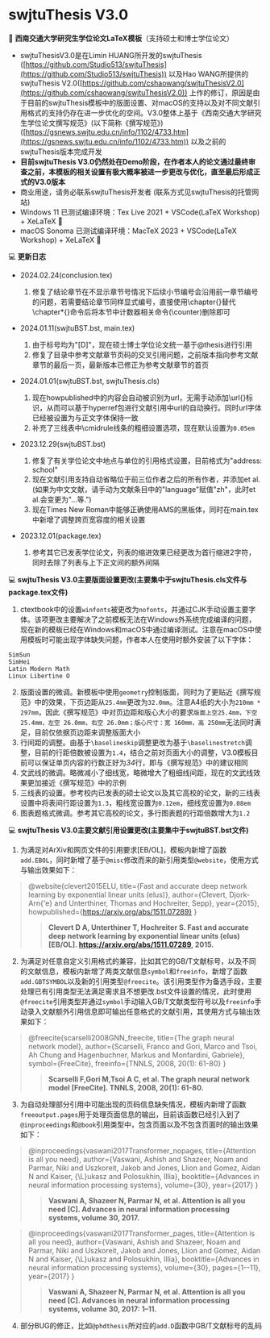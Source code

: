 # swjtuThesis V3.0


:tram: **西南交通大学研究生学位论文LaTeX模板**（支持硕士和博士学位论文）

- swjtuThesisV3.0是在Limin HUANG所开发的swjtuThesis ([https://github.com/Studio513/swjtuThesis](https://github.com/Studio513/swjtuThesis)) 以及Hao WANG所提供的swjtuThesis V2.0([https://github.com/cshaowang/swjtuThesisV2.0](https://github.com/cshaowang/swjtuThesisV2.0)) 上作的修订，原因是由于目前的swjtuThesis模板中的版面设置、对macOS的支持以及对不同文献引用格式的支持仍存在进一步优化的空间。V3.0整体上基于《西南交通大学研究生学位论文撰写规范》(以下简称《撰写规范》)([https://gsnews.swjtu.edu.cn/info/1102/4733.htm](https://gsnews.swjtu.edu.cn/info/1102/4733.htm)) 以及之前的swjtuThesis版本完成开发
- **目前swjtuThesis V3.0仍然处在Demo阶段，在作者本人的论文通过最终审查之前，本模板的相关设置有极大概率被进一步更改与优化，直至最后形成正式的V3.0版本**
- 商业用途，请务必联系swjtuThesis开发者 (联系方式见swjtuThesis的托管网站)
- Windows 11 已测试编译环境：Tex Live 2021 + VSCode(LaTeX Workshop) + XeLaTeX :dolphin:
- macOS Sonoma 已测试编译环境：MacTeX 2023 + VSCode(LaTeX Workshop) + XeLaTeX :dolphin:

:computer: **更新日志**
- 2024.02.24(conclusion.tex)
  1. 修复了结论章节在不显示章节号情况下后续小节编号会沿用前一章节编号的问题，若需要结论章节同样显式编号，直接使用\chapter{}替代\chapter*{}命令后将本节中计数器相关命令(\counter)删除即可
     
- 2024.01.11(swjtuBST.bst, main.tex)
  1. 由于标号均为"[D]"，现在硕士博士学位论文统一基于@thesis进行引用
  2. 修复了目录中参考文献章节页码的交叉引用问题，之前版本指向参考文献章节的最后一页，最新版本已修正为参考文献章节的首页

- 2024.01.01(swjtuBST.bst, swjtuThesis.cls)
  1. 现在howpublished中的内容会自动被识别为url，无需手动添加\url{}标识，从而可以基于hyperref包进行文献引用中url的自动换行。同时url字体已经被设置为与正文字体保持一致
  2. 补充了三线表中\cmidrule线条的粗细设置选项，现在默认设置为`0.05em`
  
- 2023.12.29(swjtuBST.bst)
  1. 修复了有关学位论文中地点与单位的引用格式设置，目前格式为"address: school"
  2. 现在文献引用支持自动省略位于前三位作者之后的所有作者，并添加et al.(如果为中文文献，请手动为文献条目中的"language"赋值"zh"，此时et al.会变更为"...等.")
  3. 现在Times New Roman中能够正确使用AMS的黑板体，同时在main.tex中新增了调整跨页宽容度的相关设置
  
- 2023.12.01(package.tex)
  1. 参考其它已发表学位论文，列表的缩进效果已经更改为首行缩进2字符，同时去除了列表与上下正文间的额外间隔

:computer: **swjtuThesis V3.0主要版面设置更改(主要集中于swjtuThesis.cls文件与package.tex文件)**
1. ctextbook中的设置`winfonts`被更改为`nofonts`，并通过CJK手动设置主要字体。该项更改主要解决了之前模板无法在Windows外系统完成编译的问题，现在新的模板已经在Windows和macOS中通过编译测试。注意在macOS中使用模板时可能出现字体缺失问题，作者本人在使用时额外安装了以下字体：
```
SimSun
SimHei
Latin Modern Math
Linux Libertine O
```
2. 版面设置的微调。新模板中使用`geometry`控制版面，同时为了更贴近《撰写规范》中的效果，下页边距从`25.4mm`更改为`32.0mm`。注意A4纸的大小为`210mm * 297mm`，因此《撰写规范》中对页边距和版心大小的要求`版面上空25.4mm，下空25.4mm，左空 26.0mm，右空 26.0mm；版心尺寸：宽 160mm，高 250mm`无法同时满足，目前仅依据页边距来调整版面大小
3. 行间距的调整。由基于`\baselineskip`调整更改为基于`\baselinestretch`调整，目前的行距倍数被设置为`1.4`，结合之前对页面大小的调整，V3.0模板目前可以保证单页内容的行数正好为*34*行，即与《撰写规范》中的建议相同
4. 文武线的微调。略微减小了细线宽，略微增大了粗细线间距，现在的文武线效果更加接近《撰写规范》中的示例
5. 三线表的设置。参考校内已发表的硕士论文以及其它高校的论文，新的三线表设置中将表间行距设置为`1.3`，粗线宽设置为`0.12em`，细线宽设置为`0.08em`
6. 图表题格式微调。参考其它高校的论文，多行图表题的行距倍数增大为`1.2`

:computer: **swjtuThesis V3.0主要文献引用设置更改(主要集中于swjtuBST.bst文件)**
1. 为满足对ArXiv和网页文件的引用要求[EB/OL]，模板内新增了函数`add.EBOL`，同时新增了基于`@misc`修改而来的新引用类型`@website`，使用方式与输出效果如下：
>@website{clevert2015ELU,
>  title={Fast and accurate deep network learning by exponential linear units (elus)},
>  author={Clevert, Djork-Arn{\'e} and Unterthiner, Thomas and Hochreiter, Sepp},
>  year={2015},
>  howpublished={https://arxiv.org/abs/1511.07289}
>}
>> **Clevert D A, Unterthiner T, Hochreiter S. Fast and accurate deep network learning by exponential linear units (elus) [EB/OL]. https://arxiv.org/abs/1511.07289, 2015.**
2. 为满足对任意自定义引用格式的兼容，比如其它的GB/T文献标号，以及不同的文献信息，模板内新增了两类文献信息`symbol`和`freeinfo`，新增了函数`add.GBTSYMBOL`以及新的引用类型`@freecite`。该引用类型作为备选手段，主要处理已有引用类型无法满足需求且不想更改.bst文件设置的情况，此时使用`@freecite`引用类型并通过`symbol`手动输入GB/T文献类型符号以及`freeinfo`手动录入文献额外引用信息即可输出任意格式的文献引用，其使用方式与输出效果如下：
>@freecite{scarselli2008GNN_freecite,
>  title={The graph neural network model},
>  author={Scarselli, Franco and Gori, Marco and Tsoi, Ah Chung and Hagenbuchner, Markus and Monfardini, Gabriele},
>  symbol={FreeCite},
>  freeinfo={TNNLS, 2008, 20(1): 61-80}
>}
>> **Scarselli F,Gori M,Tsoi A C, et al. The graph neural network model [FreeCite]. TNNLS, 2008, 20(1): 61-80.**
3. 为自动处理部分引用中可能出现的页码信息缺失情况，模板内新增了函数`freeoutput.pages`用于处理页面信息的输出，目前该函数已经引入到了`@inproceedings`和`@book`引用类型中，包含页面以及不包含页面时的输出效果如下：
>@inproceedings{vaswani2017Transformer_nopages,
>  title={Attention is all you need},
>  author={Vaswani, Ashish and Shazeer, Noam and Parmar, Niki and Uszkoreit, Jakob and Jones, Llion and Gomez, Aidan N and Kaiser, {\L}ukasz and Polosukhin, Illia},
>  booktitle={Advances in neural information processing systems},
>  volume={30},
>  year={2017}
>}
>> **Vaswani A, Shazeer N, Parmar N, et al. Attention is all you need [C]. Advances in neural information processing systems, volume 30, 2017.**

>@inproceedings{vaswani2017Transformer_pages,
>  title={Attention is all you need},
>  author={Vaswani, Ashish and Shazeer, Noam and Parmar, Niki and Uszkoreit, Jakob and Jones, Llion and Gomez, Aidan N and Kaiser, {\L}ukasz and Polosukhin, Illia},
>  booktitle={Advances in neural information processing systems},
>  volume={30},
>  pages={1--11},
>  year={2017}
>}
>> **Vaswani A, Shazeer N, Parmar N, et al. Attention is all you need [C]. Advances in neural information processing systems, volume 30, 2017: 1–11.**
4. 部分BUG的修正，比如`@phdthesis`所对应的`add.D`函数中GB/T文献标号的乱码
